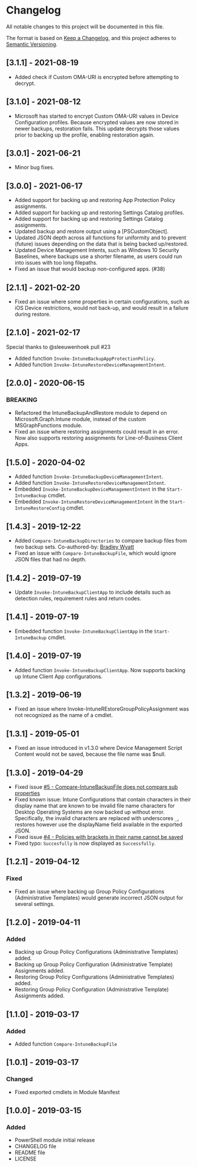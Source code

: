# Changelog
All notable changes to this project will be documented in this file.

The format is based on [Keep a Changelog](https://keepachangelog.com/en/1.0.0/),
and this project adheres to [Semantic Versioning](https://semver.org/spec/v2.0.0.html).

## [3.1.1] - 2021-08-19
- Added check if Custom OMA-URI is encrypted before attempting to decrypt.

## [3.1.0] - 2021-08-12
- Microsoft has started to encrypt Custom OMA-URI values in Device Configuration profiles. Because encrypted values are now stored in newer backups, restoration fails. This update decrypts those values prior to backing up the profile, enabling restoration again.

## [3.0.1] - 2021-06-21
- Minor bug fixes.

## [3.0.0] - 2021-06-17
- Added support for backing up and restoring App Protection Policy assignments.
- Added support for backing up and restoring Settings Catalog profiles.
- Added support for backing up and restoring Settings Catalog assignments.
- Updated backup and restore output using a [PSCustomObject].
- Updated JSON depth across all functions for uniformity and to prevent (future) issues depending on the data that is being backed up/restored.
- Updated Device Management Intents, such as Windows 10 Security Baselines, where backups use a shorter filename, as users could run into issues with too long filepaths.
- Fixed an issue that would backup non-configured apps. (#38)


## [2.1.1] - 2021-02-20
- Fixed an issue where some properties in certain configurations, such as iOS Device restrictions, would not back-up, and would result in a failure during restore.

## [2.1.0] - 2021-02-17
Special thanks to @sleeuwenhoek pull #23
- Added function `Invoke-IntuneBackupAppProtectionPolicy`.
- Added function `Invoke-IntuneRestoreDeviceManagementIntent`.

## [2.0.0] - 2020-06-15
### BREAKING
- Refactored the IntuneBackupAndRestore module to depend on Microsoft.Graph.Intune module, instead of the custom MSGraphFunctions module.
- Fixed an issue where restoring assignments could result in an error. Now also supports restoring assignments for Line-of-Business Client Apps.


## [1.5.0] - 2020-04-02
- Added function `Invoke-IntuneBackupDeviceManagementIntent`.
- Added function `Invoke-IntuneRestoreDeviceManagementIntent`.
- Embedded `Invoke-IntuneBackupDeviceManagementIntent` in the `Start-IntuneBackup` cmdlet.
- Embedded `Invoke-IntuneRestoreDeviceManagementIntent` in the `Start-IntuneRestoreConfig` cmdlet.

## [1.4.3] - 2019-12-22
- Added `Compare-IntuneBackupDirectories` to compare backup files from two backup sets. Co-authored-by: [Bradley Wyatt](https://github.com/bwya77)
- Fixed an issue with `Compare-IntuneBackupFile`, which would ignore JSON files that had no depth.

## [1.4.2] - 2019-07-19
- Update `Invoke-IntuneBackupClientApp` to include details such as detection rules, requirement rules and return codes.

## [1.4.1] - 2019-07-19
- Embedded function `Invoke-IntuneBackupClientApp` in the `Start-IntuneBackup` cmdlet.

## [1.4.0] - 2019-07-19
- Added function `Invoke-IntuneBackupClientApp`. Now supports backing up Intune Client App configurations.

## [1.3.2] - 2019-06-19
- Fixed an issue where Invoke-IntuneREstoreGroupPolicyAssignment was not recognized as the name of a cmdlet.

## [1.3.1] - 2019-05-01
- Fixed an issue introduced in v1.3.0 where Device Management Script Content would not be saved, because the file name was $null.

## [1.3.0] - 2019-04-29
- Fixed issue [#5 - Compare-IntuneBackupFile does not compare sub properties](https://github.com/jseerden/IntuneBackupAndRestore/issues/5)
- Fixed known issue: Intune Configurations that contain characters in their display name that are known to be invalid file name characters for Desktop Operating Systems are now backed up without error. Specifically, the invalid characters are replaced with underscores `_`, restores however use the displayName field available in the exported JSON.
- Fixed issue [#4 - Policies with brackets in their name cannot be saved](https://github.com/jseerden/IntuneBackupAndRestore/issues/4)
- Fixed typo: `Succesfully` is now displayed as `Successfully`.

## [1.2.1] - 2019-04-12
### Fixed
- Fixed an issue where backing up Group Policy Configurations (Administrative Templates) would generate incorrect JSON output for several settings.

## [1.2.0] - 2019-04-11
### Added
- Backing up Group Policy Configurations (Administrative Templates) added.
- Backing up Group Policy Configuration (Administrative Template) Assignments added.
- Restoring Group Policy Configurations (Administrative Templates) added.
- Restoring Group Policy Configuration (Administrative Template) Assignments added.

## [1.1.0] - 2019-03-17
### Added
- Added function `Compare-IntuneBackupFile`

## [1.0.1] - 2019-03-17
### Changed
- Fixed exported cmdlets in Module Manifest

## [1.0.0] - 2019-03-15
### Added
- PowerShell module initial release
- CHANGELOG file
- README file
- LICENSE